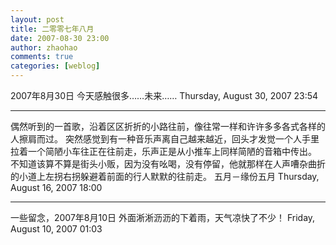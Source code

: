 ```yaml
---
layout: post
title: 二零零七年八月
date: 2007-08-30 23:00
author: zhaohao
comments: true
categories: [weblog]
---
```

2007年8月30日
今天感触很多……未来……
Thursday, August 30, 2007 23:54

<hr />

偶然听到的一首歌，沿着区区折折的小路往前，像往常一样和许许多多各式各样的人擦肩而过。
突然感觉到有一种音乐声离自己越来越近，回头才发觉一个人手里拉着一个简陋小车往正在往前走，乐声正是从小推车上同样简陋的音箱中传出。
不知道该算不算是街头小贩，因为没有吆喝，没有停留，他就那样在人声嘈杂曲折的小道上左拐右拐躲避着前面的行人默默的往前走。
五月－缘份五月
Thursday, August 16, 2007 18:00

<hr />

一些留念，2007年8月10日 外面淅淅沥沥的下着雨，天气凉快了不少！
Friday, August 10, 2007 01:03
